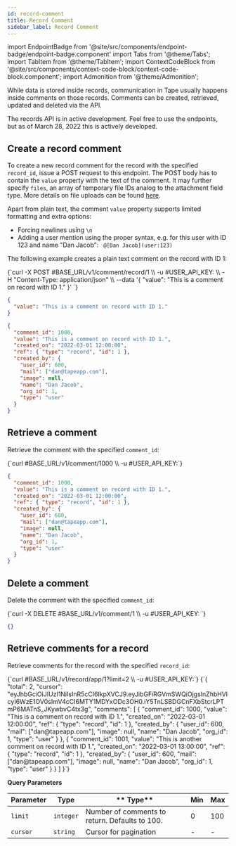 ```yaml
---
id: record-comment
title: Record Comment
sidebar_label: Record Comment
---
```


import EndpointBadge from '@site/src/components/endpoint-badge/endpoint-badge.component'
import Tabs from '@theme/Tabs';
import TabItem from '@theme/TabItem';
import ContextCodeBlock from '@site/src/components/context-code-block/context-code-block.component';
import Admonition from '@theme/Admonition';

While data is stored inside records, communication in Tape usually happens inside comments on those records. Comments can be created, retrieved, updated and deleted via the API.

<Admonition type="caution" icon="🚧" title="In development">
The records API is in active development. Feel free to use the endpoints, but as of March 28, 2022 this is actively developed.
</Admonition>

## Create a record comment

<EndpointBadge method="POST" url="https://api.tapeapp.com/v1/comment/record/{record_id}" />

To create a new record comment for the record with the specified `record_id`, issue a POST request to this endpoint. The POST body has to contain the `value` property with the text of the comment. It may further specify `files`, an array of temporary file IDs analog to the attachment field type. More details on file uploads can be found [here](/docs/api/resource/file).

Apart from plain text, the comment `value` property supports limited formatting and extra options:

- Forcing newlines using `\n`
- Adding a user mention using the proper syntax, e.g. for this user with ID 123 and name "Dan Jacob": ` @[Dan Jacob](user:123)`

The following example creates a plain text comment on the record with ID 1:

<Tabs defaultValue="curl">

<TabItem value="curl" label="cURL">
<ContextCodeBlock language="shell" title='➡️      Request'>
{`curl -X POST #BASE_URL/v1/comment/record/1  \\
  -u #USER_API_KEY: \\
  -H "Content-Type: application/json" \\
  --data '{
    "value": "This is a comment on record with ID 1."
  }' 
`}
</ContextCodeBlock>
</TabItem>

<TabItem value="json" label="JSON">

```json title="➡️      Request">
{
  "value": "This is a comment on record with ID 1."
}
```

</TabItem>
</Tabs>

```json title='⬅️      Response'
{
  "comment_id": 1000,
  "value": "This is a comment on record with ID 1.",
  "created_on": "2022-03-01 12:00:00",
  "ref": { "type": "record", "id": 1 },
  "created_by": {
    "user_id": 600,
    "mail": ["dan@tapeapp.com"],
    "image": null,
    "name": "Dan Jacob",
    "org_id": 1,
    "type": "user"
  }
}
```

## Retrieve a comment

<EndpointBadge method="GET" url="https://api.tapeapp.com/v1/comment/{comment_id}" />

Retrieve the comment with the specified `comment_id`:

<ContextCodeBlock language="shell" title='➡️      Request'>
{`curl #BASE_URL/v1/comment/1000 \\
  -u #USER_API_KEY:`}
</ContextCodeBlock>

```json title='⬅️      Response'
{
  "comment_id": 1000,
  "value": "This is a comment on record with ID 1.",
  "created_on": "2022-03-01 12:00:00",
  "ref": { "type": "record", "id": 1 },
  "created_by": {
    "user_id": 600,
    "mail": ["dan@tapeapp.com"],
    "image": null,
    "name": "Dan Jacob",
    "org_id": 1,
    "type": "user"
  }
}
```

## Delete a comment

<EndpointBadge method="DELETE" url="https://api.tapeapp.com/v1/comment/{comment_id}" />

Delete the comment with the specified `comment_id`:

<ContextCodeBlock language="shell" title='➡️      Request'>
{`curl -X DELETE #BASE_URL/v1/comment/1  \\
  -u #USER_API_KEY:
`}
</ContextCodeBlock>

```json title='⬅️      Response'
{}
```

## Retrieve comments for a record

<EndpointBadge method="GET" url="https://api.tapeapp.com/v1/comment/record/{record_id}" />

Retrieve comments for the record with the specified `record_id`:

<ContextCodeBlock language="shell" title='➡️      Request'>
{`curl #BASE_URL/v1/record/app/1?limit=2 \\
  -u #USER_API_KEY:`}
</ContextCodeBlock>

<ContextCodeBlock language="json" title='⬅️      Response'>
{`{
  "total": 2,
  "cursor": "eyJhbGciOiJIUzI1NiIsInR5cCI6IkpXVCJ9.eyJibGFiRGVmSWQiOjgsInZhbHVlcyI6WzE1OV0sImV4cCI6MTY1MDYxODc3OH0.iY5TnLSBDGCnFXbStcrLPTmP6MATnS_JKywbvC4tx3g",
  "comments": [
    {
      "comment_id": 1000,
      "value": "This is a comment on record with ID 1.",
      "created_on": "2022-03-01 12:00:00",
      "ref": { "type": "record", "id": 1 },
      "created_by": {
        "user_id": 600,
        "mail": ["dan@tapeapp.com"],
        "image": null,
        "name": "Dan Jacob",
        "org_id": 1,
        "type": "user"
      }
    },
    {
      "comment_id": 1001,
      "value": "This is another comment on record with ID 1.",
      "created_on": "2022-03-01 13:00:00",
      "ref": { "type": "record", "id": 1 },
      "created_by": {
        "user_id": 600,
        "mail": ["dan@tapeapp.com"],
        "image": null,
        "name": "Dan Jacob",
        "org_id": 1,
        "type": "user"
      }
    }
  ]
}`}
</ContextCodeBlock>

**Query Parameters**

| Parameter | Type      | ** Type**                                      | Min | Max |
| --------- | --------- | ---------------------------------------------- | --- | --- |
| `limit`   | `integer` | Number of comments to return. Defaults to 100. | 0   | 100 |
| `cursor`  | `string`  | Cursor for pagination                          | -   | -   |
